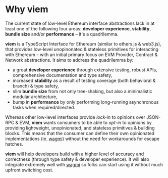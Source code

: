 # Why viem

The current state of low-level Ethereum interface abstractions lack in at least one of the following four areas: **developer experience**, **stability**, **bundle size** and/or **performance** – it's a quadrilemma.

**viem** is a TypeScript Interface for Ethereum (similar to ethers.js & web3.js), that provides low-level unopinonated & stateless primitives for interacting with Ethereum – with an initial primary focus on EVM Provider, Contract & Network abstractions. It aims to address the quadrilemma by:

- a great **developer experience** through extensive testing, robust APIs, comprehensive documentation and type safety,
- increased **stability** as a result of testing coverage (both behavioral & branch) & type safety,
- slim **bundle size** from not only tree-shaking, but also a minimalistic modular architecture,
- bump in **performance** by only performing long-running asynchronous tasks when required/directed.

Whereas other low-level interfaces provide _lock-in_ to opinions over JSON-RPC & EVM, **viem** wants consumers to be able to _opt-in_ to opinions by providing lightweight, unopinionated, and stateless primitives & building blocks. This means that the consumer can define their own opinionated implementations (ie. [wagmi](https://wagmi.sh)) without the need for workarounds for escape hatches.

**viem** will help developers build with a higher level of accuracy and correctness (through type safety & developer experience). It will also integrate extremely well with [wagmi](https://wagmi.sh) so folks can start using it without much upfront switching cost.
